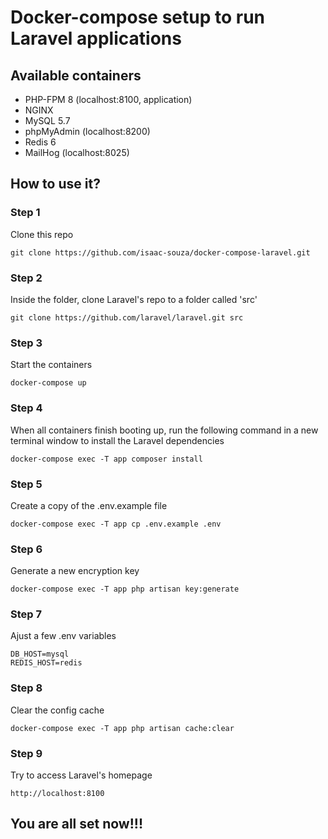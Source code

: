 # Docker-compose setup to run Laravel applications

## Available containers

- PHP-FPM 8 (localhost:8100, application)
- NGINX
- MySQL 5.7
- phpMyAdmin (localhost:8200)
- Redis 6
- MailHog (localhost:8025)

## How to use it?

### Step 1

Clone this repo

```
git clone https://github.com/isaac-souza/docker-compose-laravel.git
```

### Step 2

Inside the folder, clone Laravel's repo to a folder called 'src'

```
git clone https://github.com/laravel/laravel.git src
```

### Step 3

Start the containers 

```
docker-compose up
```

### Step 4

When all containers finish booting up, run the following command in a new terminal window to install the Laravel dependencies

```
docker-compose exec -T app composer install
```

### Step 5

Create a copy of the .env.example file

```
docker-compose exec -T app cp .env.example .env
```

### Step 6

Generate a new encryption key

```
docker-compose exec -T app php artisan key:generate
```

### Step 7

Ajust a few .env variables

```
DB_HOST=mysql
REDIS_HOST=redis
```

### Step 8

Clear the config cache

```
docker-compose exec -T app php artisan cache:clear
```

### Step 9

Try to access Laravel's homepage

```
http://localhost:8100
```

## You are all set now!!!

